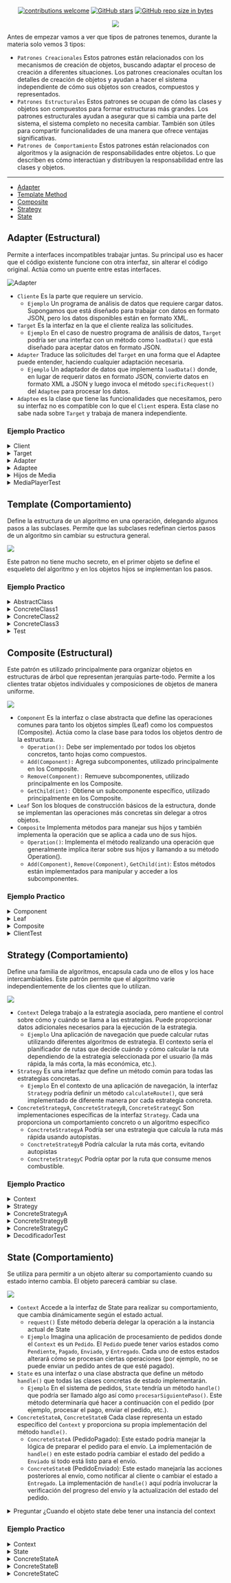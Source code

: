 <div align="center"> 

[![contributions welcome](https://img.shields.io/badge/contributions-welcome-brightgreen.svg?style=flat)](https://github.com/Fabian-Martinez-Rincon/Orientacion-a-Objetos-2)
[![GitHub stars](https://img.shields.io/github/stars/Fabian-Martinez-Rincon/Orientacion-a-Objetos-2)](https://github.com/Fabian-Martinez-Rincon/Orientacion-a-Objetos-2/stargazers/)
[![GitHub repo size in bytes](https://img.shields.io/github/repo-size/Fabian-Martinez-Rincon/Orientacion-a-Objetos-2)](https://github.com/Fabian-Martinez-Rincon/Orientacion-a-Objetos-2)


<img src="https://readme-typing-svg.demolab.com?font=Fira+Code&size=34&duration=1700&pause=800&color=28CDF7&center=true&width=863&lines=☕ Orientación a Objetos 2"/>
 </div>

Antes de empezar vamos a ver que tipos de patrones tenemos, durante la materia solo vemos 3 tipos:
- `Patrones Creacionales` Estos patrones están relacionados con los mecanismos de creación de objetos, buscando adaptar el proceso de creación a diferentes situaciones. Los patrones creacionales ocultan los detalles de creación de objetos y ayudan a hacer el sistema independiente de cómo sus objetos son creados, compuestos y representados.
- `Patrones Estructurales` Estos patrones se ocupan de cómo las clases y objetos son compuestos para formar estructuras más grandes. Los patrones estructurales ayudan a asegurar que si cambia una parte del sistema, el sistema completo no necesita cambiar. También son útiles para compartir funcionalidades de una manera que ofrece ventajas significativas.
- `Patrones de Comportamiento` Estos patrones están relacionados con algoritmos y la asignación de responsabilidades entre objetos. Lo que describen es cómo interactúan y distribuyen la responsabilidad entre las clases y objetos. 

---

- [Adapter](#adapter-estructural)
- [Template Method](#template-comportamiento)
- [Composite](#composite-estructural)
- [Strategy](#strategy-comportamiento)
- [State](#state-comportamiento)

## Adapter (Estructural)

Permite a interfaces incompatibles trabajar juntas. Su principal uso es hacer que el código existente funcione con otra interfaz, sin alterar el código original. Actúa como un puente entre estas interfaces.

![Adapter](/archivos/adapter.webp)

- ``Cliente`` Es la parte que requiere un servicio.
    - `Ejemplo` Un programa de análisis de datos que requiere cargar datos. Supongamos que está diseñado para trabajar con datos en formato JSON, pero los datos disponibles están en formato XML.
- ``Target`` Es la interfaz en la que el cliente realiza las solicitudes.
   - `Ejemplo` En el caso de nuestro programa de análisis de datos, `Target` podría ser una interfaz con un método como `loadData()` que está diseñado para aceptar datos en formato JSON.
- ``Adapter`` Traduce las solicitudes del `Target` en una forma que el Adaptee puede entender, haciendo cualquier adaptación necesaria.
    - `Ejemplo` Un adaptador de datos que implementa `loadData()` donde, en lugar de requerir datos en formato JSON, convierte datos en formato XML a JSON y luego invoca el método `specificRequest()` del `Adaptee` para procesar los datos.
- ``Adaptee`` es la clase que tiene las funcionalidades que necesitamos, pero su interfaz no es compatible con lo que el `Client` espera. Esta clase no sabe nada sobre `Target` y trabaja de manera independiente.

### Ejemplo Practico

<details><summary>Client</summary>

```java
public class MediaPlayer {
	private Media media;
	public MediaPlayer(Media media) {
		this.media = media;
	}	
	public String playMedia() {
		return media.play();
	}
	public Media getMedia() {
		return media;
	}
	public void setMedia(Media media) {
		this.media = media;
	}
}
```
</details>

<details><summary>Target</summary>

```java
public interface Media {
	public String play();
}
```
</details>

<details><summary>Adapter</summary>

```java
public class VideoStreamAdapter implements Media {
	private VideoStream adaptee;
	
	public VideoStreamAdapter(VideoStream adaptee) {
		this.adaptee = adaptee;
	}
	public String play() {
		return adaptee.reproduce();
	}
}
```
</details>

<details><summary>Adaptee</summary>

```java
public class VideoStream {
	public String reproduce() {
		return "Directo.stream";
	}
}
```
</details>

<details><summary>Hijos de Media</summary>

```java
public class Audio implements Media {
	public String play() {
	    return "musica.mp3";
	}
}
```


```java
public class VideoFile implements Media {
	public String play() {
		return "Video.mp4";
	}
}
```

</details>

<details><summary>MediaPlayerTest</summary>

```java
public class MediaPlayerTest {
	Audio audio;
	VideoFile video;
	VideoStream stream;
	VideoStreamAdapter adapter;
	MediaPlayer client;
	
	@BeforeEach
	void setUp() throws Exception{
		audio = new Audio();
		video = new VideoFile();
		stream = new VideoStream();
		adapter = new VideoStreamAdapter(stream);
	}
	@Test
	public void testClientDirecto() {
		client = new MediaPlayer(adapter);
		assertEquals("Directo.stream",client.playMedia());
	}
	@Test
	public void testClientAudio() {
		client = new MediaPlayer(audio);
		assertEquals("musica.mp3",client.playMedia());
	}
	@Test
	public void testClientVideo() {
		client = new MediaPlayer(video);
		assertEquals("Video.mp4",client.playMedia());
	}
}
```
</details>

## Template (Comportamiento)

Define la estructura de un algoritmo en una operación, delegando algunos pasos a las subclases. Permite que las subclases redefinan ciertos pasos de un algoritmo sin cambiar su estructura general.

![](/archivos/template.webp)

Este patron no tiene mucho secreto, en el primer objeto se define el esqueleto del algoritmo y en los objetos hijos se implementan los pasos.

### Ejemplo Practico

<details><summary>AbstractClass</summary>

```java
public abstract class Empleado {
	private int cantidadHijos;
	private boolean casado;
	
	public Empleado(int cantidadHijos, boolean casado) {
		this.cantidadHijos = cantidadHijos;
		this.casado = casado;
	}
	public double sueldo() {
		return this.sueldoBasico() + this.sueldoAdicional() - this.descuento();
	}
	public double descuento(){
		return this.sueldoBasico() * 0.13 + this.sueldoAdicional() * 0.5;
	}
	public int getCantidadHijos() {
		return this.cantidadHijos;
	}
	public boolean isCasado() {
		return this.casado;
	}

	public abstract double sueldoBasico();
	public abstract double sueldoAdicional();
}
```
</details>
<details><summary>ConcreteClass1</summary>

```java
public class Pasante extends Empleado {
	private int cantidadExamen;

	public Pasante(int cantidadHijos, boolean casado, int cantidadExamen) {
		super(cantidadHijos, casado);
		this.cantidadExamen = cantidadExamen;
	}

	public double sueldoBasico() {
		return 20000;
	}

	public double sueldoAdicional() {
		return this.cantidadExamen * 2000;
	}
}
```
</details>
<details><summary>ConcreteClass2</summary>

```java
public class Planta extends Empleado{
	private int aniosAntiguedad;

	public Planta(int cantidadHijos, boolean casado, int aniosAntiguedad) {
		super(cantidadHijos, casado);
		this.aniosAntiguedad = aniosAntiguedad;
	}

	public double sueldoBasico() {
		return 50000;
	}

	public double sueldoAdicional() {
		double sum = this.getCantidadHijos() * 2000 + this.aniosAntiguedad * 2000;
		return this.isCasado()? sum + 5000 : sum;
	}
}
```
</details>
<details><summary>ConcreteClass3</summary>

```java
public class Temporario extends Empleado{
	private int cantidadHoras;

	public Temporario(int cantidadHijos, boolean casado, int cantidadHoras) {
		super(cantidadHijos, casado);
		this.cantidadHoras = cantidadHoras;
	}

	public double sueldoBasico() {
		return 20000 + this.cantidadHoras * 300 ;
	}

	public double sueldoAdicional() {
		double sum = this.getCantidadHijos() * 2000;
		return this.isCasado()? sum + 5000 : sum;
	}
}
```
</details>

<details><summary>Test</summary>

```java
public class MediaPlayerTest {
	Empleado pasante;
	Empleado planta;
	Empleado temporario;
	
	@BeforeEach
	void setUp() throws Exception{
		pasante = new Pasante(10, false, 10);
		planta = new Planta(10, true, 10);
		temporario = new Temporario(10, false, 10);
	}
	@Test
	public void testSueldos() {
		assertEquals(27400.0,pasante.sueldo());
		assertEquals(66000.0,planta.sueldo());
		assertEquals(30010.0,temporario.sueldo());
	}
}
```
</details>

## Composite (Estructural)

Este patrón es utilizado principalmente para organizar objetos en estructuras de árbol que representan jerarquías parte-todo. Permite a los clientes tratar objetos individuales y composiciones de objetos de manera uniforme.

![](/archivos/composite.webp)

- `Component` Es la interfaz o clase abstracta que define las operaciones comunes para tanto los objetos simples (Leaf) como los compuestos (Composite). Actúa como la clase base para todos los objetos dentro de la estructura.
	- `Operation():` Debe ser implementado por todos los objetos concretos, tanto hojas como compuestos.
	- `Add(Component):` Agrega subcomponentes, utilizado principalmente en los Composite.
	- `Remove(Component):` Remueve subcomponentes, utilizado principalmente en los Composite.
	- `GetChild(int):` Obtiene un subcomponente específico, utilizado principalmente en los Composite.
- `Leaf` Son los bloques de construcción básicos de la estructura, donde se implementan las operaciones más concretas sin delegar a otros objetos.
- `Composite` Implementa métodos para manejar sus hijos y también implementa la operación que se aplica a cada uno de sus hijos.
	- `Operation()`: Implementa el método realizando una operación que generalmente implica iterar sobre sus hijos y llamando a su método Operation().
	- `Add(Component)`, `Remove(Component)`, `GetChild(int)`: Estos métodos están implementados para manipular y acceder a los subcomponentes.

### Ejemplo Practico

<details><summary>Component</summary>

```java
public abstract class FileSystem{
	private String nombre;
	private LocalDate fecha;

	public FileSystem(String nombre, LocalDate fecha) {
		this.nombre = nombre;
		this.fecha = fecha;
	}

	public String getNombre() {
		return this.nombre;
	}

	public LocalDate getFecha() {
		return this.fecha;
	}

	public abstract int tamanoTotalOcupado();
	public abstract Archivo archivoMasGrande();
	public abstract Archivo archivoMasNuevo();
}
```
</details>
<details><summary>Leaf</summary>

```java
public class Archivo extends FileSystem{
	private int tamano;

	public Archivo(String nombre, LocalDate fecha, int tamano) {
		super(nombre, fecha);
		this.tamano = tamano;
	}
	public Archivo archivoMasGrande() {
		return this;
	}
	public Archivo archivoMasNuevo() {
		return this;
	}
	public int tamanoTotalOcupado() {
		return this.tamano;
	}
}
```
</details>
<details><summary>Composite</summary>

```java
public class Directorio extends FileSystem {
	private List<FileSystem> files;

	public Directorio(String nombre, LocalDate fecha) {
		super(nombre, fecha);
		this.files = new ArrayList<>();
	}

	public void agregar(FileSystem archivo) {
		this.files.add(archivo);	
	}

	public int tamanoTotalOcupado() {
		return (
			this.files.stream()
			.mapToInt(file -> file.tamanoTotalOcupado())
			.sum()
			) + 32;
	}

	public Archivo archivoMasGrande() {
		return this.files.stream()
			.map(file -> file.archivoMasGrande())
			.max((a1,a2) -> Integer.compare(a1.tamanoTotalOcupado(),a2.tamanoTotalOcupado()))
			.orElse(null);
	}

	public Archivo archivoMasNuevo() {
		return this.files.stream()
			.map(file -> file.archivoMasNuevo())
			.max((a1,a2) -> a1.getFecha().compareTo(a2.getFecha()))
			.orElse(null);
	}
}
```
</details>
<details><summary>ClientTest</summary>

```java
public class MediaPlayerTest {
	Archivo archivoChico, archivoGrande;
	Directorio directorio, directorioCompuesto;
	
	@BeforeEach
	void setUp() throws Exception{
		archivoChico = new Archivo("notas.txt", LocalDate.of(2000, 2, 20), 10);
		archivoGrande = new Archivo("apuntes.txt", LocalDate.of(2010, 2, 20), 50);
		
		directorio = new Directorio("Carpeta1", LocalDate.now());
		directorio.agregar(archivoChico);
		directorio.agregar(archivoGrande);
		
		directorioCompuesto = new Directorio("CarpetaCompuesta", LocalDate.now());
		directorioCompuesto.agregar(directorio);
	}
	
	@Test
	public void testEspacio() {
		assertEquals((10 + 50 + 32), directorio.tamanoTotalOcupado());
		assertEquals((10 + 50 + 32 + 32), directorioCompuesto.tamanoTotalOcupado());
		assertEquals(archivoGrande, directorioCompuesto.archivoMasGrande());
		assertEquals(archivoGrande, directorioCompuesto.archivoMasNuevo());
	}
}
```
</details>

## Strategy (Comportamiento)

Define una familia de algoritmos, encapsula cada uno de ellos y los hace intercambiables. Este patrón permite que el algoritmo varíe independientemente de los clientes que lo utilizan.

![](/archivos/Strategy.webp)

- `Context` Delega trabajo a la estrategia asociada, pero mantiene el control sobre cómo y cuándo se llama a las estrategias. Puede proporcionar datos adicionales necesarios para la ejecución de la estrategia.
	- `Ejemplo`  Una aplicación de navegación que puede calcular rutas utilizando diferentes algoritmos de estrategia. El contexto sería el planificador de rutas que decide cuándo y cómo calcular la ruta dependiendo de la estrategia seleccionada por el usuario (la más rápida, la más corta, la más económica, etc.).
- `Strategy` Es una interfaz que define un método común para todas las estrategias concretas.
	- `Ejemplo` En el contexto de una aplicación de navegación, la interfaz `Strategy` podría definir un método `calculateRoute()`, que será implementado de diferente manera por cada estrategia concreta.
- `ConcreteStrategyA`, `ConcreteStrategyB`, `ConcreteStrategyC` Son implementaciones específicas de la interfaz `Strategy`. Cada una proporciona un comportamiento concreto o un algoritmo específico
	- `ConctreteStrategyA` Podría ser una estrategia que calcula la ruta más rápida usando autopistas.
	- `ConctreteStrategyB` Podría calcular la ruta más corta, evitando autopistas
	- `ConctreteStrategyC` Podría optar por la ruta que consume menos combustible.

### Ejemplo Practico

<details><summary>Context</summary>

```java
public class Decodificador {
	private List<Pelicula> grilla;
	private List<Pelicula> reproducidas;
	private Sugerencia criterioSugerencia;
	
	public Decodificador() {
		this.grilla = new ArrayList<>();
		this.reproducidas = new ArrayList<>();
		this.criterioSugerencia = new SugerenciaNovedad();
	}
	public void agregarAGrilla(Pelicula pelicula) { this.grilla.add(pelicula); }
	public void agregarReproducida(Pelicula pelicula) { this.reproducidas.add(pelicula);}
	public void setCriterioSugerencia(Sugerencia sugerencia) { this.criterioSugerencia = sugerencia; }
	public List<Pelicula> obtenerSugerencias() {
		return this.criterioSugerencia.obtenerSugerencias(this);
	}
	public List<Pelicula> getGrilla() { return this.grilla; }
	public List<Pelicula> getReproducidas() { return this.reproducidas; }
}
```

### Pelicula
```java
public class Pelicula {
	private String titulo;
	private Year anioEstreno;
	private double puntaje;
	private List<Pelicula> peliculasSimilares;
	
	public Pelicula(String titulo, double puntaje, Year anioEstreno) {
		this.titulo = titulo;
		this.anioEstreno = anioEstreno;
		this.puntaje = puntaje;
		this.peliculasSimilares = new ArrayList<>();
	}
	public String getTitulo() { return titulo;}
	public Year getAnioEstreno() { return anioEstreno;}
	public double getPuntaje() { return puntaje;}

	public void establecerSimilitud(Pelicula pelicula) {
		if (!this.peliculasSimilares.contains(pelicula)) {
			this.peliculasSimilares.add(pelicula);
			pelicula.establecerSimilitud(this);
		}
	}
	public List<Pelicula> getPeliculasSimilares(){ return this.peliculasSimilares;}
}
```

</details>
<details><summary>Strategy</summary>

```java
public abstract class Sugerencia {
	public List<Pelicula> obtenerSugerencias(Decodificador decodificador){
		return this.sugerirPeliculas(decodificador).stream()
				.filter(pelicula -> !decodificador.getReproducidas().contains(pelicula))
				.limit(3).collect(Collectors.toList());
	}	
	public abstract List<Pelicula> sugerirPeliculas(Decodificador decodificador);
}
```
</details>
<details><summary>ConcreteStrategyA</summary>

```java
public class SugerenciaNovedad extends Sugerencia {

	public List<Pelicula> sugerirPeliculas(Decodificador decodificador) {
		return decodificador.getGrilla().stream()
				.sorted((p2,p1) -> p1.getAnioEstreno().compareTo(p2.getAnioEstreno()))
				.collect(Collectors.toList());
	}
}
```
</details>
<details><summary>ConcreteStrategyB</summary>

```java
public class SugerenciaPuntaje extends Sugerencia {
	public List<Pelicula> sugerirPeliculas(Decodificador decodificador) {
		return decodificador.getGrilla().stream()
				.sorted((p1,p2) -> Double.compare(p2.getPuntaje(), p1.getPuntaje()))
				.collect(Collectors.toList());
	}
}
```
</details>
<details><summary>ConcreteStrategyC</summary>

```java
public class SugerenciaSimilaridad extends Sugerencia {
	public List<Pelicula> sugerirPeliculas(Decodificador decodificador) {
		return decodificador.getReproducidas().stream()
				.map(pelicula -> pelicula.getPeliculasSimilares()).flatMap(lista -> lista.stream())
				.distinct()
				.collect(Collectors.toList());
	} 
}
```
</details>

<details><summary>DecodificadorTest</summary>

```java
public class DecodificadorTest {
	Decodificador decodificador;
	Pelicula rocky1, rocky2, rocky3, rocky4, rocky5, terminator1, terminator2, terminator3;
	Sugerencia novedad, puntaje, similaridad;
	
	@BeforeEach
	void setUp() throws Exception{
		rocky1 = new Pelicula("Rocky 1", 10, Year.of(2000));
		rocky2 = new Pelicula("Rocky 2", 9, Year.of(2001));
		rocky3 = new Pelicula("Rocky 3", 8, Year.of(2002));
		rocky4 = new Pelicula("Rocky 4", 7, Year.of(2003));
		rocky5 = new Pelicula("Rocky 5", 6, Year.of(2004));
		
		//Se podria establecer la similitud con cada pelicula pero es mucho
		//Se hace con rocky2 porque busca las mimilares con las reproducidas
		rocky2.establecerSimilitud(rocky1);
		rocky2.establecerSimilitud(rocky3);
		rocky2.establecerSimilitud(rocky4);
		rocky2.establecerSimilitud(rocky5);
		
		terminator1 = new Pelicula("Terminator1", 1, Year.of(2020));
		terminator2 = new Pelicula("Terminator2", 2, Year.of(2021));
		terminator3 = new Pelicula("Terminator3", 3, Year.of(2022));
		
		decodificador = new Decodificador();
		decodificador.agregarAGrilla(rocky1);
		decodificador.agregarAGrilla(rocky2);
		decodificador.agregarAGrilla(rocky3);
		decodificador.agregarAGrilla(rocky4);
		decodificador.agregarAGrilla(rocky5);
		decodificador.agregarAGrilla(terminator1);
		decodificador.agregarAGrilla(terminator2);
		decodificador.agregarAGrilla(terminator3);
		
		decodificador.agregarReproducida(rocky2);
		decodificador.agregarReproducida(rocky4);
	}
	@Test
	public void testSugerenciaNovedad() {
		List<Pelicula> ultimas3 = new ArrayList<>();
		ultimas3.add(terminator3);
		ultimas3.add(terminator2);
		ultimas3.add(terminator1);
		assertEquals(ultimas3, decodificador.obtenerSugerencias());
	}
	@Test
	public void testSugerenciaPuntaje() {
		puntaje = new SugerenciaPuntaje();
		decodificador.setCriterioSugerencia(puntaje);
		List<Pelicula> masPuntaje = new ArrayList<>();
		masPuntaje.add(rocky1);
		masPuntaje.add(rocky3);
		masPuntaje.add(rocky5);
		assertEquals(masPuntaje, decodificador.obtenerSugerencias());
	}
	
	@Test
	public void testSugerenciaSimilaridad() {
		similaridad = new SugerenciaSimilaridad();
		decodificador.setCriterioSugerencia(similaridad);
		//Son las 3 similares sin reproducir
		List<Pelicula> similaresRocky = new ArrayList<>();
		similaresRocky.add(rocky1);
		similaresRocky.add(rocky3);
		similaresRocky.add(rocky5);
		assertEquals(similaresRocky, decodificador.obtenerSugerencias());
	}
}
```

</details>

## State (Comportamiento)

Se utiliza para permitir a un objeto alterar su comportamiento cuando su estado interno cambia. El objeto parecerá cambiar su clase.

![](/archivos/state.webp)

- `Context` Accede a la interfaz de State para realizar su comportamiento, que cambia dinámicamente según el estado actual.
	- `request()` Este método debería delegar la operación a la instancia actual de State
	- `Ejemplo` Imagina una aplicación de procesamiento de pedidos donde el `Context` es un `Pedido`. El `Pedido` puede tener varios estados como `Pendiente`, `Pagado`, `Enviado`, y `Entregado`. Cada uno de estos estados alterará cómo se procesan ciertas operaciones (por ejemplo, no se puede enviar un pedido antes de que esté pagado).
- `State` es una interfaz o una clase abstracta que define un método `handle()` que todas las clases concretas de estado implementarán.
	- `Ejemplo` En el sistema de pedidos, `State` tendría un método `handle()` que podría ser llamado algo así como `procesarSiguientePaso()`. Este método determinaría qué hacer a continuación con el pedido (por ejemplo, procesar el pago, enviar el pedido, etc.).
- `ConcreteStateA`, `ConcreteStateB` Cada clase representa un estado específico del `Context` y proporciona su propia implementación del método `handle()`.
	- `ConcreteStateA` (PedidoPagado): Este estado podría manejar la lógica de preparar el pedido para el envío. La implementación de `handle()` en este estado podría cambiar el estado del pedido a `Enviado` si todo está listo para el envío.
	- `ConcreteStateB` (PedidoEnviado): Este estado manejaría las acciones posteriores al envío, como notificar al cliente o cambiar el estado a `Entregado`. La implementación de `handle()` aquí podría involucrar la verificación del progreso del envío y la actualización del estado del pedido.

<details><summary>Preguntar ¿Cuando el objeto state debe tener una instancia del context</summary>

En el patrón de diseño State, es común que los objetos de estado (`State`) tengan acceso al objeto de contexto (`Context`) para poder realizar cambios en el estado del contexto directamente. Sin embargo, si los objetos `State` tienen una referencia directa al `Context` o no depende del diseño específico y de los requisitos del sistema. Aquí te detallo los dos enfoques posibles:

### 1. State con Referencia a Context
- **Descripción**: En esta configuración, cada objeto `State` mantiene una referencia al `Context`. Esto les permite no solo manejar su comportamiento específico sino también cambiar el estado del `Context` directamente cuando se cumplan ciertas condiciones.
- **Ventajas**:
  - **Control Directo**: Los estados pueden controlar las transiciones a otros estados sin involucrar al `Context`, lo que simplifica el código del `Context`.
  - **Flexibilidad**: Facilita la implementación de comportamientos complejos que dependen del estado y contexto actuales, como revertir a un estado anterior o saltar a estados no secuenciales.
- **Ejemplo**: Un objeto `State` en un juego puede verificar si el jugador ha alcanzado ciertos puntos de logro y directamente cambiar el estado del juego para reflejar un nuevo nivel o modo de juego.

### 2. State sin Referencia Directa a Context
- **Descripción**: En esta configuración, los objetos `State` no mantienen una referencia directa al `Context`. En su lugar, dependen de que el `Context` pase de alguna forma cualquier información necesaria y maneje explícitamente los cambios de estado.
- **Ventajas**:
  - **Desacoplamiento**: Mayor desacoplamiento entre el estado y el contexto, lo que puede facilitar la prueba y mantenimiento de cada clase por separado.
  - **Reusabilidad**: Los objetos `State` pueden ser más fácilmente reutilizables en diferentes contextos si no están fuertemente acoplados a una clase de contexto específica.
- **Ejemplo**: Un objeto `State` en una aplicación de procesamiento de documentos podría realizar operaciones como guardar o cargar archivos sin necesitar saber en qué estado específico de la UI se encuentra la aplicación.

</details>

### Ejemplo Practico

<details><summary>Context</summary>

```java
public class Excursion {
	private String nombre;
	private Estado estado;
	private List<Usuario> inscriptos;
	private List<Usuario> enEspera;
	private LocalDate fechaInicio;
	private LocalDate fechaFin;
	private String puntoEncuentro;
	private double costo;
	private int cupoMinimo;
	private int cupoMaximo;
	
	public Excursion(String nombre, LocalDate fechaInicio, LocalDate fechaFin, String puntoEncuentro, double costo,
			int cupoMinimo, int cupoMaximo) {
		this.nombre = nombre;
		this.estado = new Provisoria(this);
		this.inscriptos = new ArrayList<>();
		this.enEspera = new ArrayList<>();
		this.fechaInicio = fechaInicio;
		this.fechaFin = fechaFin;
		this.puntoEncuentro = puntoEncuentro;
		this.costo = costo;
		this.cupoMinimo = cupoMinimo;
		this.cupoMaximo = cupoMaximo;
	}
	
	public List<Usuario> getInscriptos() {
		return inscriptos;
	}

	public List<Usuario> getEnEspera() { 
		return enEspera;
	}

	public Estado getEstado() {
		return estado;
	}
	
	public void setEstado(Estado estado) {
		this.estado = estado;
	}

	public int getCupoMinimo() {
		return cupoMinimo;
	}

	public int getCupoMaximo() {
		return cupoMaximo;
	}

	public void inscribir (Usuario unUsuario) {
		this.estado.inscribir(unUsuario);
	}
	
	public boolean alcanzoMinimo() {
		return this.getInscriptos().size() >= this.cupoMinimo;
	}
	
	public boolean alcanzoMaximo() {
		return this.getInscriptos().size() >= this.cupoMaximo;
	}
	public String obtenerInformacion() {
		return "La excursion '" + this.nombre 
				+ "' tiene un costo de " + this.costo
				+ " con fecha de inicio " + this.fechaInicio.toString()
				+ " y fecha de fin " + this.fechaFin.toString()
				+ ".\nEl punto de encuentro es en '" + this.puntoEncuentro
				+ "'. " + this.estado.obtenerInformacion();
	}
	public String getMailsInscriptos() {
		return this.inscriptos.stream()
				.map(inscripto -> inscripto.getMail())
				.reduce("",(acumulator, element)-> acumulator +"\n" + element);
	}
}
```

#### Usuario
```java
public class Usuario {
	private String nombre;
	private String apellido;
	private String mail;
	
	public Usuario(String nombre, String apellido, String mail) {
		this.nombre = nombre;
		this.apellido = apellido;
		this.mail = mail;
	}

	public String getNombre() {return nombre;}
	public String getApellido() {return apellido;}
	public String getMail() {return mail;}
}
```

</details>

<details><summary>State</summary>

```java
public abstract class Estado {
	private Excursion excursion;

	public Estado(Excursion excursion) {
		this.excursion = excursion;
	}

	public Excursion getExcursion() {
		return this.excursion;
	}
	
	public abstract void inscribir (Usuario unUsuario);
	public abstract String obtenerInformacion();
}
```

</details>

<details><summary>ConcreteStateA</summary>

```java
```

</details>

<details><summary>ConcreteStateB</summary>

```java
```

</details>

<details><summary>ConcreteStateC</summary>

```java
```

</details>